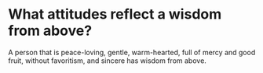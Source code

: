 # What attitudes reflect a wisdom from above?

A person that is peace-loving, gentle, warm-hearted, full of mercy and good fruit, without favoritism, and sincere has wisdom from above.
